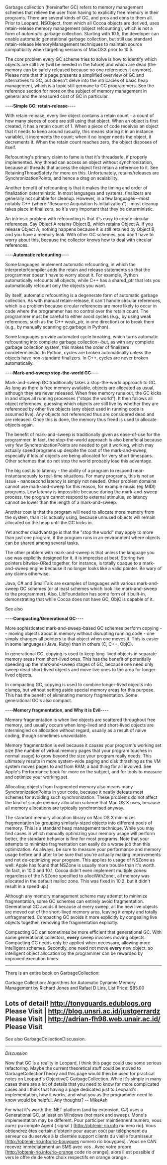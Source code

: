 Garbage collection (hereinafter GC) refers to memory management schemes that relieve the user from having to explicitly free memory in their programs. There are several kinds of GC, and pros and cons to them all. Prior to Leopard, NSObject, from which all Cocoa objects are derived, uses retain-release memory management (object refcounting), which is not a form of *automatic* garbage collection.  Starting with 10.5, the developer can enable automatic generational garbage collection, but still use standard retain-release MemoryManagement techniques to maintain source compatibility when targeting versions of MacOSX prior to 10.5.

The core problem every GC scheme tries to solve is how to identify which objects are still live (will be needed in the future) and which are dead (the memory can be safely released because no one references it anymore).
Please note that this page presents a simplified overview of GC and alternatives to GC, but doesn't delve into the intricacies of basic heap management, which is a topic still germane to GC programmers. See the reference section  for more on the subject of memory management in general and the measured cost of GC in particular.

----**Simple GC: retain-release**----

With retain-release, every live object contains a retain count - a count of how many pieces of code are still using that object. When an object is first created, it has a retain count of 1. When a piece of code receives an object that it needs to keep around (usually, this means storing it in an instance variable), it increments the count; when it no longer needs the object, it decrements it. When the retain count reaches zero, the object disposes of itself.

Refcounting's primary claim to fame is that it's threadsafe, if properly implemented. Any thread can access an object without synchronization, because all threads that access the object first retain a reference to it. See RetainingThreadSafety for more on this. Unfortunately, retains/releases are SynchronizationPoints, and hence a drag on scalability.

Another benefit of refcounting is that it makes the timing and order of finalization deterministic. In most languages and systems, finalizers are generally not suitable for cleanup. However, in a few languages--most notably C++ (where "Resource Acquisition Is Initialization")--most cleanup takes place in finalizers, so it's very important that they be deterministic.

An intrinsic problem with refcounting is that it's easy to create circular references. Say Object A retains Object B, which retains Object A. If you release Object A, nothing happens because it is still retained by Object B, and you have a memory leak. With other GC schemes, you don't have to worry about this, because the collector knows how to deal with circular references.

----**Automatic refcounting**----

Some languages implement automatic refcounting, in which the interpreter/compiler adds the retain and release statements so that the programmer doesn't have to worry about it. For example, Python automatically refcounts all objects, while C++ has a shared_ptr that lets you automatically refcount only the objects you want.

By itself, automatic refcounting is a degenerate form of automatic garbage collection. As with manual retain-release, it can't handle circular references, which is a problem because circular references are more likely to occur in code where the programmer has no control over the retain count. The programmer must be careful to either avoid cycles (e.g., by using weak references, such as the C++ weak_ptr, in one direction) or to break them (e.g., by manually scanning gc.garbage in Python).

Some languages provide automated cycle breaking, which turns automatic refcounting into complete garbage collection--but, as with any complete garbage collection system, this makes the order of finalizers nondeterministic. In Python, cycles are broken automatically unless the objects have non-standard finalizers. In C++, cycles are never broken automatically.

----**Mark-and-sweep stop-the-world GC**----

Mark-and-sweep GC traditionally takes a stop-the-world approach to GC. As long as there is free memory available, objects are allocated as usual, although they are never released. When free memory runs out, the GC kicks in and stops all running processes ("stops the world"). It then follows all object references, guessing which objects are still live by whether they are referenced by other live objects (any object used in running code is assumed live). Any objects not referenced thus are considered dead and are released. Once this is done, the memory thus freed is used to allocate objects again.

The benefit of mark-and-sweep is traditionally given as ease-of-use for the programmer. In fact, the stop-the-world approach is also beneficial because very few SynchronizationPoints are needed to get it working, which may actually speed programs up despite the cost of the mark-and-sweep, especially if lots of objects are being allocated for very short timespans. Other schemes that do not stop the world probably lose this advantage.

The big cost is to latency - the ability of a program to respond near-instantaneously to real-time situations. For many programs, this is not an issue - nanosecond latency is simply not needed. Other problem domains cannot use mark-and-sweep for this reason, for example music (eg MIDI) programs. Low latency is impossible because during the mark-and-sweep process, the program cannot respond to external stimulus, so latency cannot be lower than the length of a mark-and-sweep.

Another cost is that the program will need to allocate more memory from the system, than it is actually using, because unnused objects will remain allocated on the heap until the GC kicks in.

Yet another disadvantage is that the "stop the world" may apply to more than just one program, if the program runs in an environment where objects can be shared among several tasks.

The other problem with mark-and-sweep is that unless the language you use was explicitly designed for it, it is imprecise at best. Storing two pointers bitwise-ORed together, for instance, is totally opaque to a mark-and-sweep engine because it no longer looks like a valid pointer. Be wary of any claims otherwise.

Java, C# and SmallTalk are examples of languages with various mark-and-sweep GC schemes (or at least schemes which look like mark-and-sweep to the programmer). Also, LibFoundation has some form of it built-in, demonstrating that while Cocoa does not have GC, ObjC is capable of it.

See also 

----**Compacting/Generational GC**----

More sophisticated mark-and-sweep-based GC schemes perform copying -- moving objects about in memory without disrupting running code - one simply changes all pointers to that object when one moves it. This is easier in some languages (Java, Ruby) than in others (C, C++, ObjC).

In generational GC, copying is used to keep long-lived objects in separate memory areas from short-lived ones. This has the benefit of potentially speeding up the mark-and-sweep stages of GC, because one need only sweep dead short-lived objects and move live ones to the area for longer-lived objects.

In compacting GC, copying is used to combine longer-lived objects into clumps, but without setting aside special memory areas for this purpose. This has the benefit of eliminating memory fragmentation. Some generational GC's also compact.

----**Memory fragmentation, and Why it is Evil**----

Memory fragmentation is when live objects are scattered throughout free memory, and usually occurs when long-lived and short-lived objects are intermingled on allocation without regard, usually as a result of naive coding, though sometimes unavoidable.

Memory fragmentation is evil because it causes your program's working set size (the number of virtual memory pages that your program touches in normal usage) to grow beyond the size your program really needs. This ultimately results in more system-wide paging and disk thrashing as the VM system moves pages to and from RAM, a bad thing for all involved. See Apple's Performance book for more on the subject, and for tools to measure and optimize your working set.

Allocating objects from fragmented memory also means many SynchronizationPoints in your code, because it neatly defeats most schemes for avoiding such synchronization. These problems do not affect the kind of simple memory allocation scheme that Mac OS X uses, because all memory allocations are typically synchronised anyway.

The standard memory allocation library on Mac OS X minimizes fragmentation by grouping similarly-sized objects into different pools of memory. This is a standard heap management technique. While you may find cases in which manually optimizing your memory usage will perform better, the standard behavior is fine for most programs. Note that your attempts to minimize fragmentation can easily do a worse job than this optimization. As always, be sure to measure your performance and memory usage before and after to be sure that you're actually making improvements and not de-optimizing your program. This applies to usage of NSZone as well: Apple has found that NSZone is usually more trouble than it's worth. (In fact, in 10.0 and 10.1, Cocoa didn't even implement multiple zones: regardless of the NSZone specified to allocWithZone:, all memory was allocated in the default malloc zone. This was fixed in 10.2, but it didn't result in a speed up.)

Although any memory management scheme may attempt to minimize fragmentation, some GC schemes can entirely avoid fragmentation. Generational GC avoids it because at every sweep, all the new live objects are moved out of the short-lived memory area, leaving it empty and totally unfragmented. Compacting GC avoids it more explicitly by congealing live objects together, removing the fragmentation explicitly.

Compacting GC can sometimes be more efficient that generational GC. With some generational collectors, **every** sweep involves moving objects. Compacting GC needs only be applied when necessary, allowing more intelligent schemes. Secondly, one need not move **every** new object, so intelligent object allocation by the programmer can be rewarded by improved execution times.

----

There is an entire book on GarbageCollection: 
 
Garbage Collection: Algorithms for Automatic Dynamic Memory Management
by Richard Jones and Rafael D Lins,  List Price:	$85.00 



Lots of detail!
http://tonyguards.edublogs.org Please Visit | http://blog.unsri.ac.id/justgerrardz Please Visit | http://adrian-fh98.web.unair.ac.id/ Please Visit
----

See also GarbageCollectionDiscussion.

----
*Discussion*

Now that GC is a reality in Leopard, I think this page could use some serious refactoring. Maybe the current theoretical stuff could be moved to GarbageCollectionTheory and this page would then be used for practical notes on Leopard's ObjectiveC GarbageCollection. While it's simple in many cases there are a lot of details that you need to know for more complicated cases and I think that having a page dedicated just to Leopard's implementation, how it works, and what you as the programmer need to know would be helpful. Any thoughts? -- MikeAsh

For what it's worth the .NET platform (and by extension, C#) uses a Generational GC, at least on Windows (not mark and sweep). Mono's implementation may be different.
 Pour participer   maintiennent numéro, vous aurez  pu   compte   Agent  ( signal ) [http://obtenir-rio.info numero rio]. Vous obtiendrez  êtes certain d'obtenir  pour  aucun coût par  téléphonant   du serveur ou du service à la clientèle  support clients   du  vieille fournisseur  [http://obtenir-rio.info/rio-bouygues numero rio bouygues] . Vous ne  CAN  recevez immédiatement  un SMS  avec vos . Avec  votre propre  [http://obtenir-rio.info/rio-orange code rio orange], alors  il est possible d'  vers le  offre de  de votre choix respectifs  en orange orange .
